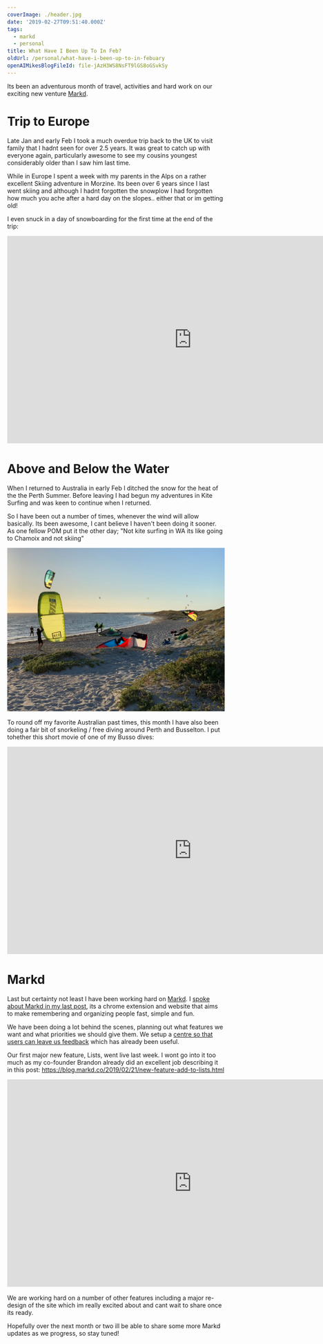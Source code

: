 ```yaml
---
coverImage: ./header.jpg
date: '2019-02-27T09:51:40.000Z'
tags:
  - markd
  - personal
title: What Have I Been Up To In Feb?
oldUrl: /personal/what-have-i-been-up-to-in-febuary
openAIMikesBlogFileId: file-jAzH3WS8NsFT9lGS8oGSvkSy
---
```


Its been an adventurous month of travel, activities and hard work on our exciting new venture [Markd](https://markd.co).

<!-- more -->

# Trip to Europe

Late Jan and early Feb I took a much overdue trip back to the UK to visit family that I hadnt seen for over 2.5 years. It was great to catch up with everyone again, particularly awesome to see my cousins youngest considerably older than I saw him last time.

While in Europe I spent a week with my parents in the Alps on a rather excellent Skiing adventure in Morzine. Its been over 6 years since I last went skiing and although I hadnt forgotten the snowplow I had forgotten how much you ache after a hard day on the slopes.. either that or im getting old!

I even snuck in a day of snowboarding for the first time at the end of the trip:

<iframe width="853" height="480" src="https://www.youtube.com/embed/rUpN_Qrh3vc" frameborder="0" allow="autoplay; encrypted-media" allowfullscreen></iframe>

# Above and Below the Water

When I returned to Australia in early Feb I ditched the snow for the heat of the the Perth Summer. Before leaving I had begun my adventures in Kite Surfing and was keen to continue when I returned.

So I have been out a number of times, whenever the wind will allow basically. Its been awesome, I cant believe I haven't been doing it sooner. As one fellow POM put it the other day; "Not kite surfing in WA its like going to Chamoix and not skiing"

[![](./kiting.jpg)](./kiting.jpg)

To round off my favorite Australian past times, this month I have also been doing a fair bit of snorkeling / free diving around Perth and Busselton. I put tohether this short movie of one of my Busso dives:

<iframe width="853" height="480" src="https://www.youtube.com/embed/YeOIC7A582M" frameborder="0" allow="autoplay; encrypted-media" allowfullscreen></iframe>

# Markd

Last but certainty not least I have been working hard on [Markd](https://markd.co). I [spoke about Markd in my last post](/personal/farewell-bamboo-hello-markd/), its a chrome extension and website that aims to make remembering and organizing people fast, simple and fun.

We have been doing a lot behind the scenes, planning out what features we want and what priorities we should give them. We setup a [centre so that users can leave us feedback](https://markd.public.makerkit.co/) which has already been useful.

Our first major new feature, Lists, went live last week. I wont go into it too much as my co-founder Brandon already did an excellent job describing it in this post: https://blog.markd.co/2019/02/21/new-feature-add-to-lists.html

<iframe width="853" height="480" src="https://www.youtube.com/embed/9_IFBqUas6s" frameborder="0" allow="autoplay; encrypted-media" allowfullscreen></iframe>

We are working hard on a number of other features including a major re-design of the site which im really excited about and cant wait to share once its ready.

Hopefully over the next month or two ill be able to share some more Markd updates as we progress, so stay tuned!
